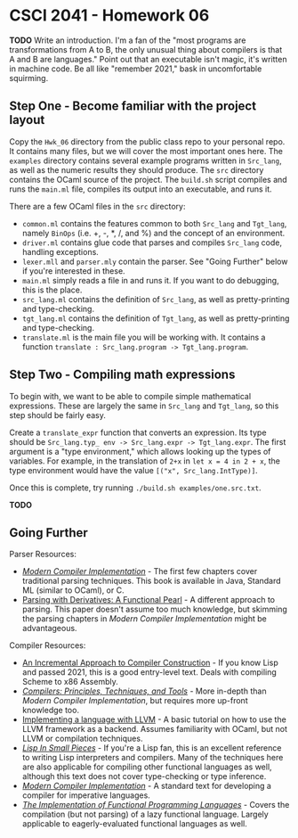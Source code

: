 CSCI 2041 - Homework 06
=======================

**TODO** Write an introduction.
I'm a fan of the "most programs are transformations from A to B, the only unusual thing about compilers is that A and B are languages."
Point out that an executable isn't magic, it's written in machine code.
Be all like "remember 2021," bask in uncomfortable squirming.

Step One - Become familiar with the project layout
--------------------------------------------------

Copy the `Hwk_06` directory from the public class repo to your personal repo.
It contains many files, but we will cover the most important ones here.
The `examples` directory contains several example programs written in `Src_lang`, as well as the numeric results they should produce.
The `src` directory contains the OCaml source of the project.
The `build.sh` script compiles and runs the `main.ml` file, compiles its output into an executable, and runs it.

There are a few OCaml files in the `src` directory:

 - `common.ml` contains the features common to both `Src_lang` and `Tgt_lang`, namely `BinOps` (i.e. +, -, *, /, and %) and the concept of an environment.
 - `driver.ml` contains glue code that parses and compiles `Src_lang` code, handling exceptions.
 - `lexer.mll` and `parser.mly` contain the parser. See "Going Further" below if you're interested in these.
 - `main.ml` simply reads a file in and runs it.
    If you want to do debugging, this is the place.
 - `src_lang.ml` contains the definition of `Src_lang`, as well as pretty-printing and type-checking.
 - `tgt_lang.ml` contains the definition of `Tgt_lang`, as well as pretty-printing and type-checking.
 - `translate.ml` is the main file you will be working with.
    It contains a function `translate : Src_lang.program -> Tgt_lang.program`.

Step Two - Compiling math expressions
-------------------------------------

To begin with, we want to be able to compile simple mathematical expressions.
These are largely the same in `Src_lang` and `Tgt_lang`, so this step should be fairly easy.

Create a `translate_expr` function that converts an expression.
Its type should be `Src_lang.typ_ env -> Src_lang.expr -> Tgt_lang.expr`.
The first argument is a "type environment," which allows looking up the types of variables.
For example, in the translation of `2+x` in `let x = 4 in 2 + x`, the type environment would have the value `[("x", Src_lang.IntType)]`.

Once this is complete, try running `./build.sh examples/one.src.txt`.

**TODO**

Going Further
-------------

Parser Resources:

 - [*Modern Compiler Implementation*](https://www.cs.princeton.edu/~appel/modern/) - The first few chapters cover traditional parsing techniques. This book is available in Java, Standard ML (similar to OCaml), or C.
 - [Parsing with Derivatives: A Functional Pearl](http://matt.might.net/papers/might2011derivatives.pdf) - A different approach to parsing. This paper doesn't assume too much knowledge, but skimming the parsing chapters in *Modern Compiler Implementation* might be advantageous.

Compiler Resources:

 - [An Incremental Approach to Compiler Construction](http://schemeworkshop.org/2006/11-ghuloum.pdf) - If you know Lisp and passed 2021, this is a good entry-level text. Deals with compiling Scheme to x86 Assembly.
 - [*Compilers: Principles, Techniques, and Tools*](https://dl.acm.org/citation.cfm?id=6448) - More in-depth than *Modern Compiler Implementation*, but requires more up-front knowledge too.
 - [Implementing a language with LLVM](http://llvm.org/docs/tutorial/OCamlLangImpl1.html) - A basic tutorial on how to use the LLVM framework as a backend. Assumes familiarity with OCaml, but not LLVM or compilation techniques.
 - [*Lisp In Small Pieces*](https://en.wikipedia.org/wiki/Lisp_in_Small_Pieces) - If you're a Lisp fan, this is an excellent reference to writing Lisp interpreters and compilers. Many of the techniques here are also applicable for compiling other functional languages as well, although this text does not cover type-checking or type inference.
 - [*Modern Compiler Implementation*](https://www.cs.princeton.edu/~appel/modern/) - A standard text for developing a compiler for imperative languages.
 - [*The Implementation of Functional Programming Languages*](https://www.microsoft.com/en-us/research/publication/the-implementation-of-functional-programming-languages/) - Covers the compilation (but not parsing) of a lazy functional language. Largely applicable to eagerly-evaluated functional languages as well.
